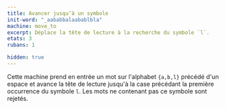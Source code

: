 ```yaml
---
title: Avancer jusqu’à un symbole 
init-word: "_aababbalaabablbla"
machine: move_to
excerpt: Déplace la tête de lecture à la recherche du symbole `l`.
etats: 3
rubans: 1

hidden: true
---
```

Cette machine prend en entrée un mot sur l'alphabet `{a,b,l}` précédé d'un espace et avance la tête de lecture jusqu'à la case précédant la première occurrence du symbole `l`. Les mots ne contenant pas ce symbole sont rejetés.
